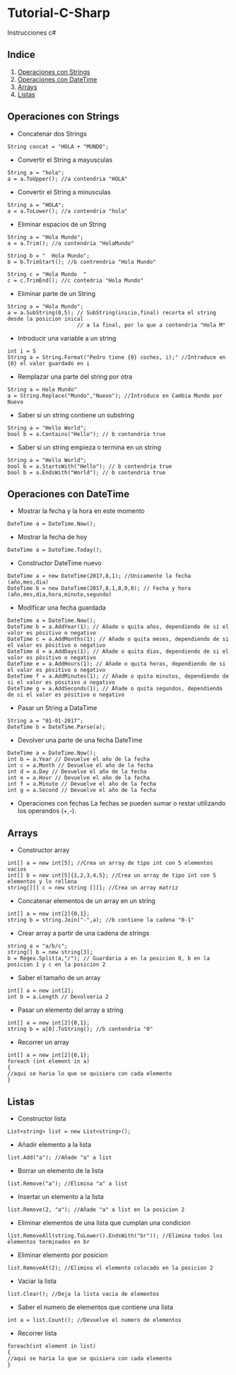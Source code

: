 # Tutorial-C-Sharp
Instrucciones c#
## Indice

1. [Operaciones con Strings](#operaciones-con-strings)
2. [Operaciones con DateTime](#operaciones-con-datetime)
3. [Arrays](#arrays)
4. [Listas](#listas)

## Operaciones con Strings
* Concatenar dos Strings
```[csharp]
String concat = "HOLA + "MUNDO";
```
* Convertir el String a mayusculas
```[csharp]
String a = "hola";
a = a.ToUpper(); //a contendria "HOLA"
```
* Convertir el String a minusculas
```[csharp]
String a = "HOLA";
a = a.ToLower(); //a contendria "hola"
```
* Eliminar espacios de un String
```[csharp]
String a = "Hola Mundo";
a = a.Trim(); //a contendria "HolaMundo"

String b = "  Hola Mundo"; 
b = b.TrimStart(); //b contrendria "Hola Mundo"

String c = "Hola Mundo  "
c = c.TrimEnd(); //c contedria "Hola Mundo"
```
* Eliminar parte de un String
```[csharp]
String a = "Hola Mundo";
a = a.SubString(0,5); // SubString(inicio,final) recorta el string desde la posicion inical 
                      // a la final, por lo que a contendria "Hola M"
```
* Introducir una variable a un string
```[csharp]
int i = 5
String a = String.Format("Pedro tiene {0} coches, i);" //Introduce en {0} el valor guardado en i
```
* Remplazar una parte del string por otra
```[csharp]
String a = Hola Mundo"
a = String.Replace("Mundo","Nuevo"); //Introduce en Cambia Mundo por Nuevo
```
* Saber si un string contiene un substring
```[csharp]
String a = "Hello World";
bool b = a.Contains("Hello"); // b contendria true
```
* Saber si un string empieza o termina en un string
```[csharp]
String a = "Hello World";
bool b = a.StartsWith("Hello"); // b contendria true
bool b = a.EndsWith("World"); // b contendria true
```
## Operaciones con DateTime
* Mostrar la fecha y la hora en este momento
```[csharp]
DateTime a = DateTime.Now(); 
```
* Mostrar la fecha de hoy
```[csharp]
DateTime a = DateTime.Today(); 
```
* Constructor DateTime nuevo
```[csharp]
DateTime a = new DateTime(2017,8,1); //Unicamente la fecha (año,mes,dia)
DateTime b = new DateTime(2017,8,1,8,0,0); // Fecha y hora (año,mes,dia,hora,minuto,segundo)
```
* Modificar una fecha guardada
```[csharp]
DateTime a = DateTime.Now(); 
DateTime b = a.AddYear(1); // Añade o quita años, dependiendo de si el valor es pòsitivo o negativo
DateTime c = a.AddMonths(1); // Añade o quita meses, dependiendo de si el valor es pòsitivo o negativo
DateTime d = a.AddDays(1); // Añade o quita dias, dependiendo de si el valor es pòsitivo o negativo
DateTime e = a.AddHours(1); // Añade o quita horas, dependiendo de si el valor es pòsitivo o negativo
DateTime f = a.AddMinutes(1); // Añade o quita minutos, dependiendo de si el valor es pòsitivo o negativo
DateTime g = a.AddSeconds(1); // Añade o quita segundos, dependiendo de si el valor es pòsitivo o negativo
```
* Pasar un String a DataTime
```[csharp]
String a = "01-01-2017";
DateTime b = DateTime.Parse(a); 
```
* Devolver una parte de una fecha DateTime
```[csharp]
DateTime a = DateTime.Now();
int b = a.Year // Devuelve el año de la fecha
int c = a.Month // Devuelve el año de la fecha
int d = a.Day // Devuelve el año de la fecha
int e = a.Hour // Devuelve el año de la fecha
int f = a.Minute // Devuelve el año de la fecha
int g = a.Second // Devuelve el año de la fecha
```
* Operaciones con fechas
La fechas se pueden sumar o restar utilizando los operandos (+,-).

## Arrays

* Constructor array
```[csharp]
int[] a = new int[5]; //Crea un array de tipo int con 5 elementos vacios
int[] b = new int[5]{1,2,3,4,5}; //Crea un array de tipo int con 5 elementos y lo rellena
string[][] c = new string [][]; //Crea un array matriz
```
* Concatenar elementos de un array en un string
```[csharp]
int[] a = new int[2]{0,1};
string b = string.Join("-",a); //b contiene la cadena "0-1"
```
* Crear array a partir de una cadena de strings
```[csharp]
string a = "a/b/c";
string[] b = new string[3];
b = Regex.Split(a,"/"); // Guardaria a en la posicion 0, b en la posicion 1 y c en la posicion 2
```
* Saber el tamaño de un array
```[csharp]
int[] a = new int[2];
int b = a.Length // Devolveria 2
```
* Pasar un elemento del array a string
```[csharp]
int[] a = new int[2]{0,1};
string b = a[0].ToString(); //b contendria "0"
```
* Recorrer un array
```[csharp]
int[] a = new int[2]{0,1};
foreach (int element in a)
{
//aqui se haria lo que se quisiera con cada elemento
}
```
## Listas
* Constructor lista
```[csharp]
List<string> list = new List<string>();
```
* Añadir elemento a la lista
```[csharp]
list.Add("a"); //Añade "a" a list
```
* Borrar un elemento de la lista
```[csharp]
list.Remove("a"); //Elimina "a" a list
```
* Insertar un elemento a la lista
```[csharp]
list.Remove(2, "a"); //Añade "a" a list en la posicion 2
```
* Eliminar elementos de una lista que cumplan una condicion
```[csharp]
list.RemoveAll(string.ToLower().EndsWith("br")); //Elimina todos los elementos terminados en br
```
* Eliminar elemento por posicion
```[csharp]
list.RemoveAt(2); //Elimina el elemento colocado en la posicion 2
```
* Vaciar la lista
```[csharp]
list.Clear(); //Deja la lista vacia de elementos
```
* Saber el numero de elementos que contiene una lista
```[csharp]
int a = list.Count(); //Devuelve el numero de elementos
```
* Recorrer lista
```[csharp]
foreach(int element in list)
{
//aqui se haria lo que se quisiera con cada elemento
}
```
